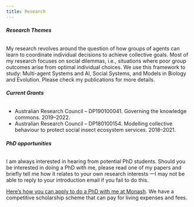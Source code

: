 ```yaml
---
title: Research
---
```


###### **Research Themes**
My research revolves around the question of how groups of agents can learn to coordinate individual decisions to achieve collective goals. Most of my research focuses on social dilemmas, i.e., situations where poor group outcomes arise from optimal individual choices. We use this framework to study: Multi-agent Systems and AI, Social Systems, and Models in Biology and Evolution. Please check my publications for more details.

###### **Current Grants**
- Australian Research Council – DP190100041. Governing the knowledge commons. 2019–2022.
- Australian Research Council – DP180100154. Modelling collective behaviour to protect social insect ecosystem services. 2018–2021.

###### **PhD opportunities**
I am always interested in hearing from potential PhD students. Should you be interested in doing a PhD with me, please read one of my papers and briefly tell me how it relates to your own research interests —I may not be able to reply to your introduction email if you fail to do this.

[Here’s how you can apply to do a PhD with me at Monash](http://www.infotech.monash.edu.au/research/degrees/prospective-students/how-to-apply.html). We have a competitive scholarship scheme that can pay for living expenses and fees.
